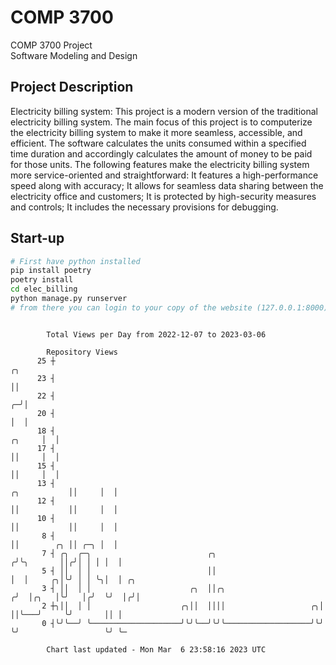 # COMP 3700
COMP 3700 Project  
Software Modeling and Design
## Project Description
Electricity billing system: This project is a modern version of the traditional electricity billing system. The main focus of this project is to computerize the electricity billing system to make it more seamless, accessible, and efficient. The software calculates the units consumed within a specified time duration and accordingly calculates the amount of money to be paid for those units. The following features make the electricity billing system more service-oriented and straightforward: It features a high-performance speed along with accuracy; It allows for seamless data sharing between the electricity office and customers; It is protected by high-security measures and controls; It includes the necessary provisions for debugging.

## Start-up
```bash
# First have python installed
pip install poetry
poetry install
cd elec_billing
python manage.py runserver
# from there you can login to your copy of the website (127.0.0.1:8000), default creds are admin/admin
```

```

        Total Views per Day from 2022-12-07 to 2023-03-06

        Repository Views
      25 ┼                                                                                   ╭╮
      23 ┤                                                                                   ││
      22 ┤                                                                                 ╭─╯│
      20 ┤                                                                                 │  │
      18 ┤                                                                          ╭╮     │  │
      17 ┤                                                                          ││     │  │
      15 ┤                                                                          ││     │  │
      13 ┤                                                             ╭╮           ││     │  │
      12 ┤                                                             ││           ││     │  │
      10 ┤                                                             ││           ││     │  │
       8 ┤                                                             ││        ╭╮ ││ ╭─╮ │  │
       7 ┤ ╭╮  ╭─╮                          ╭╮                        ╭╯╰╮       ││╭╯│ │ │ │  │
       5 ┤ ││  │ │                          ││                        │  │     ╭╮│╰╯ │ │ ╰╮│  │ ╭╮
       3 ┤ ││  │ │                      ╭╮  ││╭╮                     ╭╯  │╭╮   │╰╯   │╭╯  ╰╯  │╭╯│
       2 ┼╮││  │ │                    ╭╮││  ││││                   ╭╮│   ││╰───╯     ╰╯       ││ │
       0 ┤╰╯╰──╯ ╰────────────────────╯╰╯╰──╯╰╯╰───────────────────╯╰╯   ╰╯                   ╰╯ ╰─

        Chart last updated - Mon Mar  6 23:58:16 2023 UTC
        
```
